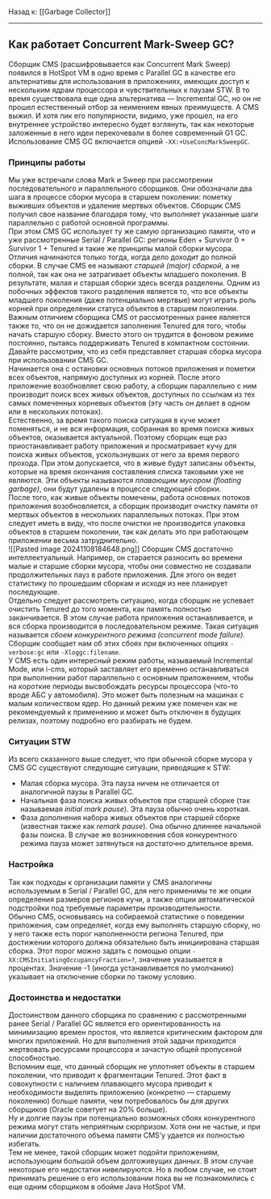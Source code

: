 Назад к: [[Garbage Collector]]

---
## Как работает Concurrent Mark-Sweep GC?
Сборщик CMS (расшифровывается как Concurrent Mark Sweep) появился в HotSpot VM в одно время с Parallel GC в качестве его альтернативы для использования в приложениях, имеющих доступ к нескольким ядрам процессора и чувствительных к паузам STW. В то время существовала еще одна альтернатива — Incremental GC, но он не прошел естественный отбор за неимением явных преимуществ. А CMS выжил. И хотя пик его популярности, видимо, уже прошел, на его внутреннее устройство интересно будет взглянуть, так как некоторые заложенные в него идеи перекочевали в более современный G1 GC.  
Использование CMS GC включается опцией `-XX:+UseConcMarkSweepGC`.  
### Принципы работы
Мы уже встречали слова Mark и Sweep при рассмотрении последовательного и параллельного сборщиков. Они обозначали два шага в процессе сборки мусора в старшем поколении: пометку выживших объектов и удаление мертвых объектов. Сборщик CMS получил свое название благодаря тому, что выполняет указанные шаги параллельно с работой основной программы.  
При этом CMS GC использует ту же самую организацию памяти, что и уже рассмотренные Serial / Parallel GC: регионы Eden + Survivor 0 + Survivor 1 + Tenured и такие же принципы малой сборки мусора. Отличия начинаются только тогда, когда дело доходит до полной сборки. В случае CMS ее называют _старшей (major) сборкой_, а не полной, так как она не затрагивает объекты младшего поколения. В результате, малая и старшая сборки здесь всегда разделены. Одним из побочных эффектов такого разделения является то, что все объекты младшего поколения (даже потенциально мертвые) могут играть роль корней при определении статуса объектов в старшем поколении.  
Важным отличием сборщика CMS от рассмотренных ранее является также то, что он не дожидается заполнения Tenured для того, чтобы начать старшую сборку. Вместо этого он трудится в фоновом режиме постоянно, пытаясь поддерживать Tenured в компактном состоянии.  
Давайте рассмотрим, что из себя представляет старшая сборка мусора при использовании CMS GC.  
Начинается она с остановки основных потоков приложения и пометки всех объектов, напрямую доступных из корней. После этого приложение возобновляет свою работу, а сборщик параллельно с ним производит поиск всех живых объектов, доступных по ссылкам из тех самых помеченных корневых объектов (эту часть он делает в одном или в нескольких потоках).  
Естественно, за время такого поиска ситуация в куче может поменяться, и не вся информация, собранная во время поиска живых объектов, оказывается актуальной. Поэтому сборщик еще раз приостанавливает работу приложения и просматривает кучу для поиска живых объектов, ускользнувших от него за время первого прохода. При этом допускается, что в живые будут записаны объекты, которые на время окончания составления списка таковыми уже не являются. Эти объекты называются _плавающим мусором (floating garbage)_, они будут удалены в процессе следующей сборки.  
После того, как живые объекты помечены, работа основных потоков приложения возобновляется, а сборщик производит очистку памяти от мертвых объектов в нескольких параллельных потоках. При этом следует иметь в виду, что после очистки не производится упаковка объектов в старшем поколении, так как делать это при работающем приложении весьма затруднительно.  
![[Pasted image 20241108184648.png]]
Сборщик CMS достаточно интеллектуальный. Например, он старается разносить во времени малые и старшие сборки мусора, чтобы они совместно не создавали продолжительных пауз в работе приложения. Для этого он ведет статистику по прошедшим сборкам и исходя из нее планирует последующие.  
Отдельно следует рассмотреть ситуацию, когда сборщик не успевает очистить Tenured до того момента, как память полностью заканчивается. В этом случае работа приложения останавливается, и вся сборка производится в последовательном режиме. Такая ситуация называется _сбоем конкурентного режима (concurrent mode failure)_. Сборщик сообщает нам об этих сбоях при включенных опциях `-verbose:gc` или `-Xloggc:filename`.  
У CMS есть один интересный режим работы, называемый Incremental Mode, или i-cms, который заставляет его временно останавливаться при выполнении работ параллельно с основным приложением, чтобы на короткие периоды высвобождать ресурсы процессора (что-то вроде АБС у автомобиля). Это может быть полезным на машинах с малым количеством ядер. Но данный режим уже помечен как не рекомендуемый к применению и может быть отключен в будущих релизах, поэтому подробно его разбирать не будем.  
### Ситуации STW
Из всего сказанного выше следует, что при обычной сборке мусора у CMS GC существуют следующие ситуации, приводящие к STW:  
- Малая сборка мусора. Эта пауза ничем не отличается от аналогичной паузы в Parallel GC.
- Начальная фаза поиска живых объектов при старшей сборке (так называемая _initial mark pause_). Эта пауза обычно очень короткая.
- Фаза дополнения набора живых объектов при старшей сборке (известная также как _remark pause_). Она обычно длиннее начальной фазы поиска.
В случае же возникновения сбоя конкурентного режима пауза может затянуться на достаточно длительное время.  
### Настройка
Так как подходы к организации памяти у CMS аналогичны используемым в Serial / Parallel GC, для него применимы те же опции определения размеров регионов кучи, а также опции автоматической подстройки под требуемые параметры производительности.  
Обычно CMS, основываясь на собираемой статистике о поведении приложения, сам определяет, когда ему выполнять старшую сборку, но у него также есть порог наполненности региона Tenured, при достижении которого должна обязательно быть инициирована старшая сборка. Этот порог можно задать с помощью опции `-XX:CMSInitiatingOccupancyFraction=?`, значение указывается в процентах. Значение -1 (иногда устанавливается по умолчанию) указывает на отключение сборки по такому условию.  
### Достоинства и недостатки
Достоинством данного сборщика по сравнению с рассмотренными ранее Serial / Parallel GC является его ориентированность на минимизацию времен простоя, что является критическим фактором для многих приложений. Но для выполнения этой задачи приходится жертвовать ресурсами процессора и зачастую общей пропускной способностью.  
Вспомним еще, что данный сборщик не уплотняет объекты в старшем поколении, что приводит к фрагментации Tenured. Этот факт в совокупности с наличием плавающего мусора приводит к необходимости выделять приложению (конкретно — старшему поколению) больше памяти, чем потребовалось бы для других сборщиков (Oracle советует на 20% больше).  
Ну и долгие паузы при потенциально возможных сбоях конкурентного режима могут стать неприятным сюрпризом. Хотя они не частые, и при наличии достаточного объема памяти CMS’у удается их полностью избегать.  
Тем не менее, такой сборщик может подойти приложениям, использующим большой объем долгоживущих данных. В этом случае некоторые его недостатки нивелируются. Но в любом случае, не стоит принимать решение о его использовании пока вы не познакомились с еще одним сборщиком в обойме Java HotSpot VM.